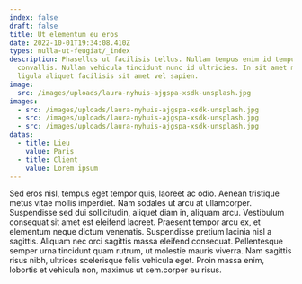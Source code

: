 ```yaml
---
index: false
draft: false
title: Ut elementum eu eros
date: 2022-10-01T19:34:08.410Z
types: nulla-ut-feugiat/_index
description: Phasellus ut facilisis tellus. Nullam tempus enim id tempus
  convallis. Nullam vehicula tincidunt nunc id ultricies. In sit amet magna id
  ligula aliquet facilisis sit amet vel sapien.
image:
  src: /images/uploads/laura-nyhuis-ajgspa-xsdk-unsplash.jpg
images: 
  - src: /images/uploads/laura-nyhuis-ajgspa-xsdk-unsplash.jpg
  - src: /images/uploads/laura-nyhuis-ajgspa-xsdk-unsplash.jpg
  - src: /images/uploads/laura-nyhuis-ajgspa-xsdk-unsplash.jpg
datas:
  - title: Lieu
    value: Paris
  - title: Client
    value: Lorem ipsum
---
```

Sed eros nisl, tempus eget tempor quis, laoreet ac odio. Aenean tristique metus vitae mollis imperdiet. Nam sodales ut arcu at ullamcorper. Suspendisse sed dui sollicitudin, aliquet diam in, aliquam arcu. Vestibulum consequat sit amet est eleifend laoreet. Praesent tempor arcu ex, et elementum neque dictum venenatis. Suspendisse pretium lacinia nisl a sagittis. Aliquam nec orci sagittis massa eleifend consequat. Pellentesque semper urna tincidunt quam rutrum, ut molestie mauris viverra. Nam sagittis risus nibh, ultrices scelerisque felis vehicula eget. Proin massa enim, lobortis et vehicula non, maximus ut sem.corper eu risus.